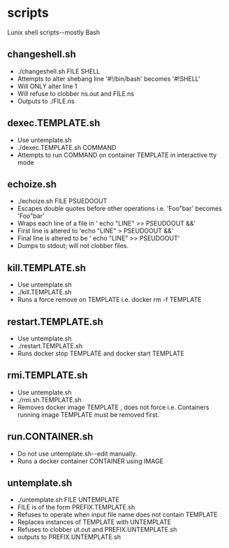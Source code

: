 # scripts
Lunix shell scripts--mostly Bash

## changeshell.sh
- ./changeshell.sh FILE SHELL
- Attempts to alter shebang line '#!/bin/bash' becomes '#!SHELL'
- Will ONLY alter line 1
- Will refuse to clobber ns.out and FILE.ns
- Outputs to ./FILE.ns

## dexec.TEMPLATE.sh
- Use untemplate.sh
- ./dexec.TEMPLATE.sh COMMAND
- Attempts to run COMMAND on container TEMPLATE in interactive tty mode

## echoize.sh
- ./echoize.sh FILE PSUEDOOUT
- Escapes double quotes before other operations i.e. 'Foo"bar' becomes 'Foo\"bar'
- Wraps each line of a file in ' echo "LINE" >> PSEUDOOUT &&\'
- First line is altered to 'echo "LINE" > PSEUDOOUT &&\'
- Final line is altered to be ' echo "LINE" >> PSEUDOOUT'
- Dumps to stdout; will not clobber files.

## kill.TEMPLATE.sh
- Use untemplate.sh
- ./kill.TEMPLATE.sh
- Runs a force remove on TEMPLATE i.e. docker rm -f TEMPLATE

## restart.TEMPLATE.sh
- Use untemplate.sh
- ./restart.TEMPLATE.sh
- Runs docker stop TEMPLATE and docker start TEMPLATE

## rmi.TEMPLATE.sh
- Use untemplate.sh
- ./rmi.sh.TEMPLATE.sh
- Removes docker image TEMPLATE , does not force i.e. Containers running image TEMPLATE must be removed first.

## run.CONTAINER.sh
- Do not use untemplate.sh--edit manually.
- Runs a docker container CONTAINER using IMAGE

## untemplate.sh
- ./untemplate.sh FILE UNTEMPLATE
- FILE is of the form PREFIX.TEMPLATE.sh
- Refuses to operate when input file name does not contain TEMPLATE
- Replaces instances of TEMPLATE with UNTEMPLATE
- Refuses to clobber ut.out and PREFIX.UNTEMPLATE.sh
- outputs to PREFIX.UNTEMPLATE.sh
